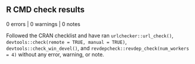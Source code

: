 ## R CMD check results

0 errors | 0 warnings | 0 notes

Followed the CRAN checklist and have ran `urlchecker::url_check()`, `devtools::check(remote = TRUE, manual = TRUE)`, `devtools::check_win_devel()`, and `revdepcheck::revdep_check(num_workers = 4)` without any error, warning, or note.
